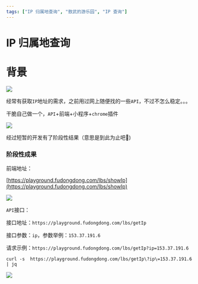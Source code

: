 ```yaml
---
tags: ["IP 归属地查询", "敖武的游乐园", "IP 查询"]
---
```

# IP 归属地查询

# 背景

![](https://fudongdong-statics.oss-cn-beijing.aliyuncs.com/images/20220409/b0ee56ce038a47889d283820bdda759f.png?x-oss-process=image/resize,w_800/quality,q_80)

经常有获取`IP`地址的需求，之前用过网上随便找的一些`API`，不过不怎么稳定。。。

干脆自己做一个，`API`+前端+小程序+`chrome`插件

![](https://fudongdong-statics.oss-cn-beijing.aliyuncs.com/images/20220409/c42d3008d9ac405aad02c456cc2a7a88.png?x-oss-process=image/resize,w_800/quality,q_80)

经过短暂的开发有了阶段性结果（意思是到此为止吧🤣)

### 阶段性成果

前端地址：

[https://playground.fudongdong.com/lbs/showIp](https://playground.fudongdong.com/lbs/showIp)

![](https://fudongdong-statics.oss-cn-beijing.aliyuncs.com/images/20220409/038dadb133ee4a1285876a634ee48b40.png?x-oss-process=image/resize,w_800/quality,q_80)

`API`接口：

接口地址：`https://playground.fudongdong.com/lbs/getIp`

接口参数：`ip`，参数举例：`153.37.191.6`

请求示例：`https://playground.fudongdong.com/lbs/getIp?ip=153.37.191.6`

```shell
curl -s  https://playground.fudongdong.com/lbs/getIp\?ip\=153.37.191.6  | jq
```

![](https://fudongdong-statics.oss-cn-beijing.aliyuncs.com/images/20220409/9c59a855d7a542388c94ccb4c7d035f0.png?x-oss-process=image/resize,w_800/quality,q_80)
